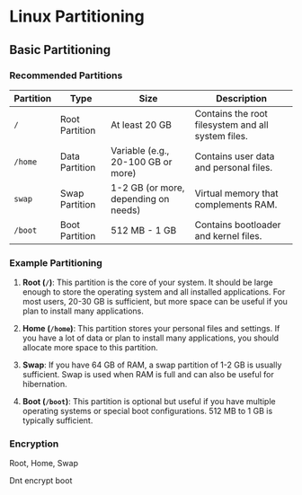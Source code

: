 # Linux Partitioning

## Basic Partitioning

### Recommended Partitions

| **Partition** | **Type**         | **Size**          | **Description**                                      |
|---------------|------------------|-------------------|------------------------------------------------------|
| `/`           | Root Partition    | At least 20 GB    | Contains the root filesystem and all system files.   |
| `/home`       | Data Partition     | Variable (e.g., 20-100 GB or more) | Contains user data and personal files.                |
| `swap`        | Swap Partition     | 1-2 GB (or more, depending on needs) | Virtual memory that complements RAM.                   |
| `/boot`       | Boot Partition      | 512 MB - 1 GB     | Contains bootloader and kernel files.                 |

### Example Partitioning

1. **Root (`/`)**: This partition is the core of your system. It should be large enough to store the operating system and all installed applications. For most users, 20-30 GB is sufficient, but more space can be useful if you plan to install many applications.

2. **Home (`/home`)**: This partition stores your personal files and settings. If you have a lot of data or plan to install many applications, you should allocate more space to this partition.

3. **Swap**: If you have 64 GB of RAM, a swap partition of 1-2 GB is usually sufficient. Swap is used when RAM is full and can also be useful for hibernation.

4. **Boot (`/boot`)**: This partition is optional but useful if you have multiple operating systems or special boot configurations. 512 MB to 1 GB is typically sufficient.

### Encryption 

Root, Home, Swap

Dnt encrypt boot
